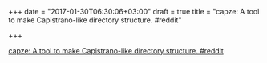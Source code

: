 +++
date = "2017-01-30T06:30:06+03:00"
draft = true
title = "capze: A tool to make Capistrano-like directory structure.  #reddit"

+++

<p><a href="https://t.co/5gvj9EFdtu">capze: A tool to make Capistrano-like directory structure.  #reddit</a></p>
